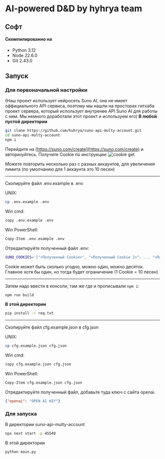 # AI-powered D&D by hyhrya team

## Софт

#### Скомпилированно на
 - Python 3.12
 - Node 22.6.0
 - Git 2.43.0

## Запуск

### Для первоначальной настройки

(Наш проект использует нейросеть Suno AI, она не имеет оффициального API сервиса, поэтому мы нашли на просторах гитхаба проект сервера, который использует внутренее API Suno AI для работы с ним. Мы немного доработали этот проект и используем его)
**В любой пустой директории**
```bash
git clone https://github.com/huhrya/suno-api-multy-account.git
cd suno-api-multy-account
npm i
```

Перейдите на [https://suno.com/create](https://suno.com/create) и авторизуйтесь. Получите Cookie по инструкции:
![cookie get](https://github.com/gcui-art/suno-api/raw/main/public/get-cookie-demo.gif)

Можете повторить несколько раз с разных аккаунтов, для увеличения лимита (по умолчанию для 1 аккаунта это 10 песен)

---

Скопируйте файл .env.example в .env

UNIX:
```bash
cp .env.example .env
```

Win cmd:
```bash
copy .env.example .env
```

Win PowerShell:
```bash
Copy-Item .env.example .env
```

Отредактируйте полученный файл .env:
```bash
SUNO_COOKIES='["<Полученный Cookie>", "<Полученный Cookie 2>", ... "<Полученный Cookie X>"]'
```
Cookie может быть сколько угодно, можно один, можно десяток. Главное хотя бы один, но тогда будет ограничение (1 Cookie = 10 песен)

---

Затем надо ввести в консоли, там же где и прописывали `npm i`:

```bash
npm run build
```

**В этой директории**
```bash
pip install -r req.txt
```
---
Скопируйте файл cfg.example.json в cfg.json

UNIX:
```bash
cp cfg.example.json cfg.json
```

Win cmd:
```bash
copy cfg.example.json cfg.json
```

Win PowerShell:
```bash
Copy-Item cfg.example.json cfg.json
```

Отредактируйте полученный файл, добавьте туда ключ с сайта openai.
```json
{"openai": "OPEN AI KEY"}
```

### Для запуска

В директории suno-api-multy-account
```bash
npx next start -p 45540
```

В этой директории
```bash
python main.py
```
